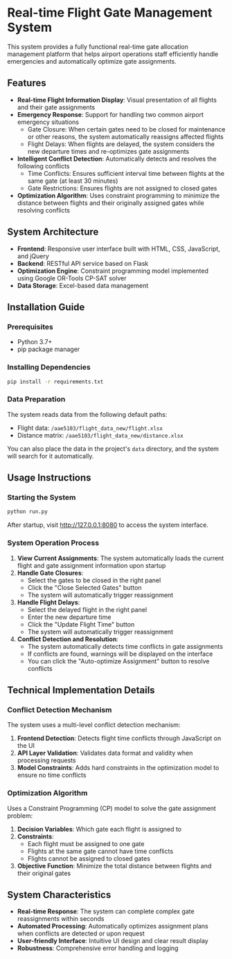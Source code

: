 # Real-time Flight Gate Management System

This system provides a fully functional real-time gate allocation management platform that helps airport operations staff efficiently handle emergencies and automatically optimize gate assignments.

## Features

- **Real-time Flight Information Display**: Visual presentation of all flights and their gate assignments
- **Emergency Response**: Support for handling two common airport emergency situations
  - Gate Closure: When certain gates need to be closed for maintenance or other reasons, the system automatically reassigns affected flights
  - Flight Delays: When flights are delayed, the system considers the new departure times and re-optimizes gate assignments
- **Intelligent Conflict Detection**: Automatically detects and resolves the following conflicts
  - Time Conflicts: Ensures sufficient interval time between flights at the same gate (at least 30 minutes)
  - Gate Restrictions: Ensures flights are not assigned to closed gates
- **Optimization Algorithm**: Uses constraint programming to minimize the distance between flights and their originally assigned gates while resolving conflicts

## System Architecture

- **Frontend**: Responsive user interface built with HTML, CSS, JavaScript, and jQuery
- **Backend**: RESTful API service based on Flask
- **Optimization Engine**: Constraint programming model implemented using Google OR-Tools CP-SAT solver
- **Data Storage**: Excel-based data management

## Installation Guide

### Prerequisites

- Python 3.7+
- pip package manager

### Installing Dependencies

```bash
pip install -r requirements.txt
```

### Data Preparation

The system reads data from the following default paths:
- Flight data: `/aae5103/flight_data_new/flight.xlsx`
- Distance matrix: `/aae5103/flight_data_new/distance.xlsx`

You can also place the data in the project's `data` directory, and the system will search for it automatically.

## Usage Instructions

### Starting the System

```bash
python run.py
```

After startup, visit http://127.0.0.1:8080 to access the system interface.

### System Operation Process

1. **View Current Assignments**: The system automatically loads the current flight and gate assignment information upon startup
2. **Handle Gate Closures**:
   - Select the gates to be closed in the right panel
   - Click the "Close Selected Gates" button
   - The system will automatically trigger reassignment
3. **Handle Flight Delays**:
   - Select the delayed flight in the right panel
   - Enter the new departure time
   - Click the "Update Flight Time" button
   - The system will automatically trigger reassignment
4. **Conflict Detection and Resolution**:
   - The system automatically detects time conflicts in gate assignments
   - If conflicts are found, warnings will be displayed on the interface
   - You can click the "Auto-optimize Assignment" button to resolve conflicts

## Technical Implementation Details

### Conflict Detection Mechanism

The system uses a multi-level conflict detection mechanism:
1. **Frontend Detection**: Detects flight time conflicts through JavaScript on the UI
2. **API Layer Validation**: Validates data format and validity when processing requests
3. **Model Constraints**: Adds hard constraints in the optimization model to ensure no time conflicts

### Optimization Algorithm

Uses a Constraint Programming (CP) model to solve the gate assignment problem:
1. **Decision Variables**: Which gate each flight is assigned to
2. **Constraints**:
   - Each flight must be assigned to one gate
   - Flights at the same gate cannot have time conflicts
   - Flights cannot be assigned to closed gates
3. **Objective Function**: Minimize the total distance between flights and their original gates

## System Characteristics

- **Real-time Response**: The system can complete complex gate reassignments within seconds
- **Automated Processing**: Automatically optimizes assignment plans when conflicts are detected or upon request
- **User-friendly Interface**: Intuitive UI design and clear result display
- **Robustness**: Comprehensive error handling and logging 